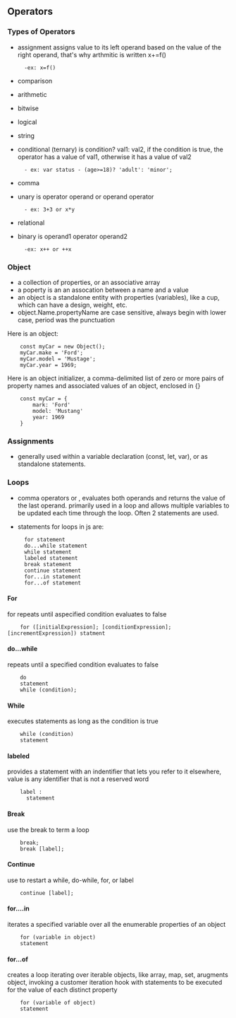 ## Operators

### Types of Operators

- assignment assigns value to its left operand based on the value of the right operand, that's why arthmitic is written x+=f()

        -ex: x=f()
        
- comparison
- arithmetic
- bitwise
- logical
- string
- conditional (ternary) is condition? val1: val2, if the condition is true, the operator has a value of val1, otherwise it has a value of val2 

        - ex: var status - (age>=18)? 'adult': 'minor';
- comma
- unary is operator operand or operand operator

        - ex: 3+3 or x*y

- relational
- binary is operand1 operator operand2

        -ex: x++ or ++x


### Object

- a collection of properties, or an associative array
- a poperty is an an assocation between a name and a value
- an object is a standalone entity with properties (variables), like a cup, which can have a design, weight, etc. 
- object.Name.propertyName are case sensitive, always begin with lower case, period was the punctuation

Here is an object: 

        const myCar = new Object();
        myCar.make = 'Ford';
        myCar.model = 'Mustage';
        myCar.year = 1969;

Here is an object initializer, a comma-delimited list of zero or more pairs of property names and associated values of an object, enclosed in {}

        const myCar = {
            mark: 'Ford'
            model: 'Mustang'
            year: 1969
        }

### Assignments 

- generally used within a variable declaration (const, let, var), or as standalone statements.


### Loops

- comma operators or , evaluates both operands and returns the value of the last operand. primarily used in a loop and allows multiple variables to be updated each time through the loop. Often 2 statements are used. 

- statements for loops in js are: 

        for statement
        do...while statement
        while statement
        labeled statement
        break statement
        continue statement
        for...in statement
        for...of statement

#### For

for repeats until aspecified condition evaluates to false

        for ([initialExpression]; [conditionExpression]; [incrementExpression]) statment


#### do...while

repeats until a specified condition evaluates to false

        do
        statement
        while (condition);


#### While

executes statements as long as the condition is true

        while (condition)
        statement


#### labeled

provides a statement with an indentifier that lets you refer to it elsewhere, value is any identifier that is not a reserved word

        label :
          statement

#### Break

use the break to term a loop

        break;
        break [label];

#### Continue 

use to restart a while, do-while, for, or label

        continue [label];

#### for....in

iterates a specified variable over all the enumerable properties of an object

        for (variable in object)
        statement

#### for...of 

creates a loop iterating over iterable objects, like array, map, set, arugments object, invoking a customer iteration hook with statements to be executed for the value of each distinct property

        for (variable of object)
        statement

